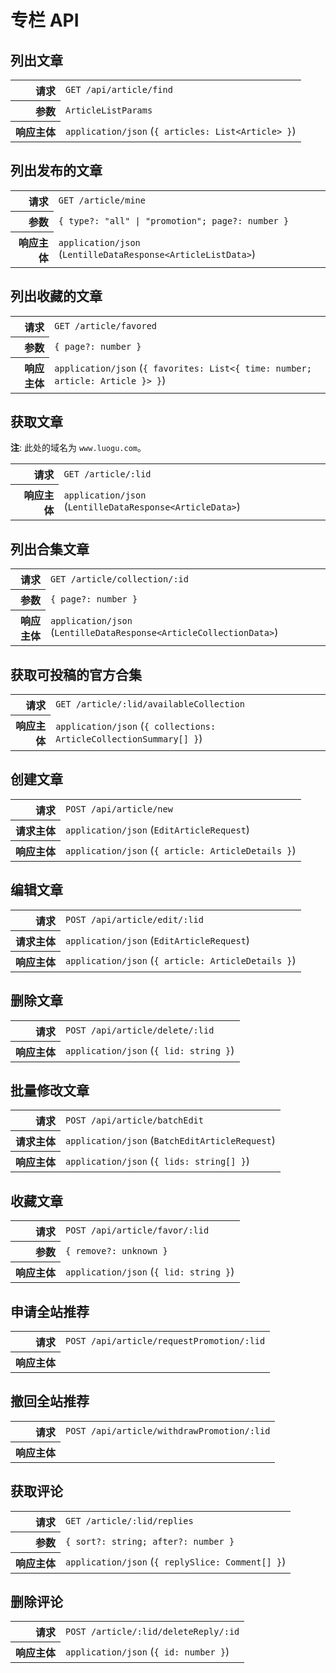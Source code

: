 # 专栏 API

## 列出文章

<table>
  <tr>
    <th align="right">请求</th>
    <td><code>GET /api/article/find</code></td>
  </tr>
  <tr>
    <th align="right">参数</th>
    <td><code>ArticleListParams</code></td>
  </tr>
  <tr>
    <th align="right">响应主体</th>
    <td><code>application/json</code> (<code>{ articles: List&lt;Article&gt; }</code>)</td>
  </tr>
</table>

## 列出发布的文章

<table>
  <tr>
    <th align="right">请求</th>
    <td><code>GET /article/mine</code></td>
  </tr>
  <tr>
    <th align="right">参数</th>
    <td><code>{ type?: "all" | "promotion"; page?: number }</code></td>
  </tr>
  <tr>
    <th align="right">响应主体</th>
    <td><code>application/json</code> (<code>LentilleDataResponse&lt;ArticleListData&gt;</code>)</td>
  </tr>
</table>

## 列出收藏的文章

<table>
  <tr>
    <th align="right">请求</th>
    <td><code>GET /article/favored</code></td>
  </tr>
  <tr>
    <th align="right">参数</th>
    <td><code>{ page?: number }</code></td>
  </tr>
  <tr>
    <th align="right">响应主体</th>
    <td><code>application/json</code> (<code>{ favorites: List&lt;{ time: number; article: Article }&gt; }</code>)</td>
  </tr>
</table>

## 获取文章

**注**: 此处的域名为 `www.luogu.com`。

<table>
  <tr>
    <th align="right">请求</th>
    <td><code>GET /article/:lid</code></td>
  </tr>
  <tr>
    <th align="right">响应主体</th>
    <td><code>application/json</code> (<code>LentilleDataResponse&lt;ArticleData&gt;</code>)</td>
  </tr>
</table>

## 列出合集文章

<table>
  <tr>
    <th align="right">请求</th>
    <td><code>GET /article/collection/:id</code></td>
  </tr>
  <tr>
    <th align="right">参数</th>
    <td><code>{ page?: number }</code></td>
  </tr>
  <tr>
    <th align="right">响应主体</th>
    <td><code>application/json</code> (<code>LentilleDataResponse&lt;ArticleCollectionData&gt;</code>)</td>
  </tr>
</table>

## 获取可投稿的官方合集

<table>
  <tr>
    <th align="right">请求</th>
    <td><code>GET /article/:lid/availableCollection</code></td>
  </tr>
  <tr>
    <th align="right">响应主体</th>
    <td><code>application/json</code> (<code>{ collections: ArticleCollectionSummary[] }</code>)</td>
  </tr>
</table>

## 创建文章

<table>
  <tr>
    <th align="right">请求</th>
    <td><code>POST /api/article/new</code></td>
  </tr>
  <tr>
    <th align="right">请求主体</th>
    <td><code>application/json</code> (<code>EditArticleRequest</code>)</td>
  </tr>
  <tr>
    <th align="right">响应主体</th>
    <td><code>application/json</code> (<code>{ article: ArticleDetails }</code>)</td>
  </tr>
</table>

## 编辑文章

<table>
  <tr>
    <th align="right">请求</th>
    <td><code>POST /api/article/edit/:lid</code></td>
  </tr>
  <tr>
    <th align="right">请求主体</th>
    <td><code>application/json</code> (<code>EditArticleRequest</code>)</td>
  </tr>
  <tr>
    <th align="right">响应主体</th>
    <td><code>application/json</code> (<code>{ article: ArticleDetails }</code>)</td>
  </tr>
</table>

## 删除文章

<table>
  <tr>
    <th align="right">请求</th>
    <td><code>POST /api/article/delete/:lid</code></td>
  </tr>
  <tr>
    <th align="right">响应主体</th>
    <td><code>application/json</code> (<code>{ lid: string }</code>)</td>
  </tr>
</table>

## 批量修改文章

<table>
  <tr>
    <th align="right">请求</th>
    <td><code>POST /api/article/batchEdit</code></td>
  </tr>
  <tr>
    <th align="right">请求主体</th>
    <td><code>application/json</code> (<code>BatchEditArticleRequest</code>)</td>
  </tr>
  <tr>
    <th align="right">响应主体</th>
    <td><code>application/json</code> (<code>{ lids: string[] }</code>)</td>
  </tr>
</table>

## 收藏文章

<table>
  <tr>
    <th align="right">请求</th>
    <td><code>POST /api/article/favor/:lid</code></td>
  </tr>
  <tr>
    <th align="right">参数</th>
    <td><code>{ remove?: unknown }</code></td>
  </tr>
  <tr>
    <th align="right">响应主体</th>
    <td><code>application/json</code> (<code>{ lid: string }</code>)</td>
  </tr>
</table>

## 申请全站推荐

<table>
  <tr>
    <th align="right">请求</th>
    <td><code>POST /api/article/requestPromotion/:lid</code></td>
  </tr>
  <tr>
    <th align="right">响应主体</th>
    <td><!-- TODO --></td>
  </tr>
</table>

## 撤回全站推荐

<table>
  <tr>
    <th align="right">请求</th>
    <td><code>POST /api/article/withdrawPromotion/:lid</code></td>
  </tr>
  <tr>
    <th align="right">响应主体</th>
    <td><!-- TODO --></td>
  </tr>
</table>

## 获取评论

<table>
  <tr>
    <th align="right">请求</th>
    <td><code>GET /article/:lid/replies</code></td>
  </tr>
  <tr>
    <th align="right">参数</th>
    <td><code>{ sort?: string; after?: number }</code></td>
  </tr>
  <tr>
    <th align="right">响应主体</th>
    <td><code>application/json</code> (<code>{ replySlice: Comment[] }</code>)</td>
  </tr>
</table>

## 删除评论

<table>
  <tr>
    <th align="right">请求</th>
    <td><code>POST /article/:lid/deleteReply/:id</code></td>
  </tr>
  <tr>
    <th align="right">响应主体</th>
    <td><code>application/json</code> (<code>{ id: number }</code>)</td>
  </tr>
</table>
